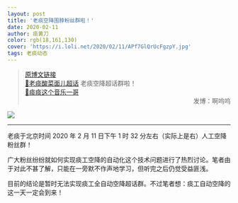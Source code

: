 ```yaml
---
layout: post
title: '老痰空降围脖粉丝群啦！'
date: 2020-02-11
author: 痰黄刀
color: rgb(18,161,130)
cover: 'https://i.loli.net/2020/02/11/APf7GlQrUcFgzpY.jpg'
tags: 老痰动态
---
```


> [原博文链接](https://weibo.com/2886348734/ItHf7xGbg)<br/>[💎老痰酸菜面儿超话](https://weibo.com/p/100808c9bf185bddd18c52092ca1528b4d683a) 老痰空降超话群啦！<br/>​​​​[🔗痰痰这个音乐一哥​​​​](https://weibo.com/p/2304914468772696158205) <span style="text-align:right; display:block">发博：啊呜呜</span>

![](https://i.loli.net/2020/02/11/APf7GlQrUcFgzpY.jpg)

---

老痰于北京时间 2020 年 2 月 11 日下午 1 时 32 分左右（实际上是右）人工空降粉丝群！

广大粉丝纷纷就如何实现痰工空降的自动化这个技术问题进行了热烈讨论。笔者由于对此不甚了解，只能在一旁默不作声地学习，但听完之后仍觉受益匪浅。

目前的结论是暂时无法实现痰工全自动空降超话群。不过笔者想：痰工自动空降的这一天一定会到来！